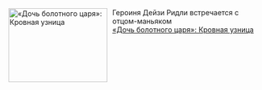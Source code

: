 <!--2025-02-20 10:15:03-->
<div class="yb">
  <div class="rss smaller1 kino_kino"><a href="https://www.kino-teatr.ru/kino/art/tv/7054/" title="«Дочь болотного царя»: Кровная узница"><img src="https://www.kino-teatr.ru/art/4/5/7054/poster.jpg" width="196" height="147" align="left" hspace="5" style="margin: 0px 10px 0px 5px" alt="«Дочь болотного царя»: Кровная узница"/></a>Героиня Дейзи Ридли встречается с отцом-маньяком <br><a class="light" href="https://www.kino-teatr.ru/kino/art/tv/7054/">«Дочь болотного царя»: Кровная узница</a></div>
</div>
